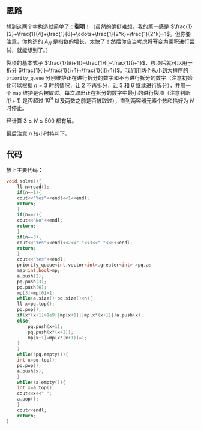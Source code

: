 ## 思路

想到这两个字构造就简单了：**裂项**！（虽然的确挺难想，我的第一感是 $\frac{1}{2}+\frac{1}{4}+\frac{1}{8}+\cdots+\frac{1}{2^k}+\frac{1}{2^k}=1$。但你要注意，你构造的 ${A_N}$ 是指数的增长，太快了！然后你应当考虑将幂变为乘积进行尝试，就能想到了。）

裂项的基本式子 $\frac{1}{i(i+1)}=\frac{1}{i}-\frac{1}{i+1}$，移项后就可以用于拆分 $\frac{1}{i}=\frac{1}{i+1}+\frac{1}{i(i+1)}$。我们用两个从小到大排序的 ``priority_queue`` 分别维护正在进行拆分的数字和不再进行拆分的数字（注意初始化可以根据 $n=3$ 时的情况，让 $2$ 不再拆分，让 $3$ 和 $6$ 继续进行拆分），并用一个 ``map`` 维护是否被取过。每次取出正在拆分的数字中最小的进行裂项（注意判断 $i(i+1)$ 是否超过 $10^9$ 以及两数之前是否被取过），直到两容器元素个数和恰好为 $N$ 时停止。

经计算 $3\le N\le 500$ 都有解。

最后注意 $n$ 较小时特判下。

## 代码

放上主要代码：

```cpp
void solve(){
    ll n=read();
    if(n==1){
	cout<<"Yes"<<endl<<1<<endl;
	return;
    }
    if(n==2){
	cout<<"No"<<endl;
	return;
    }
    if(n==3){
	cout<<"Yes"<<endl<<2<<" "<<3<<" "<<6<<endl;
	return;
    }
    cout<<"Yes"<<endl;
    priority_queue<int,vector<int>,greater<int> >pq,a;
    map<int,bool>mp;
    a.push(2);
    pq.push(3);
    pq.push(6);
    mp[3]=mp[6]=1;
    while(a.size()+pq.size()<n){
	ll x=pq.top();
	pq.pop();
	if(x*(x+1)>1e9||mp[x+1]||mp[x*(x+1)])a.push(x);
	else{
	    pq.push(x+1);
	    pq.push(x*(x+1));
	    mp[x+1]=mp[x*(x+1)]=1;
	}
    }
    while(!pq.empty()){
	int x=pq.top();
	pq.pop();
	a.push(x);
    }
    while(!a.empty()){
	int x=a.top();
	cout<<x<<" ";
	a.pop();
    }
    cout<<endl;
    return;
}
```
